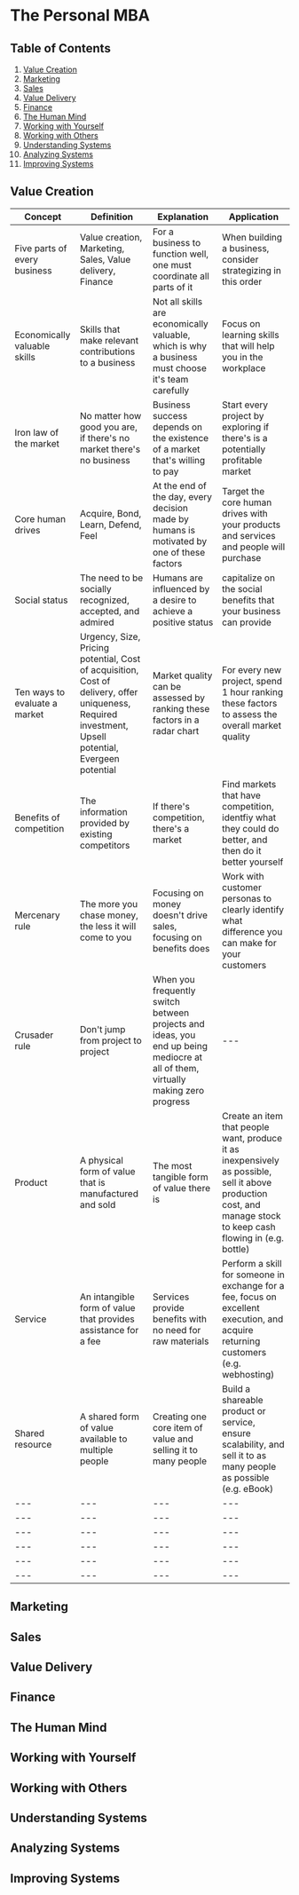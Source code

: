 # The Personal MBA

## Table of Contents

1. [Value Creation](#value-creation)
2. [Marketing](#marketing)
3. [Sales](#sales)
4. [Value Delivery](#value-delivery)
5. [Finance](#finance)
6. [The Human Mind](#the-human-mind)
7. [Working with Yourself](#working-with-yourself)
8. [Working with Others](#working-with-others)
9. [Understanding Systems](#understanding-systems)
10. [Analyzing Systems](#analyzing-systems)
11. [Improving Systems](#improving-systems)

## Value Creation

| Concept | Definition | Explanation | Application |
| --- | --- | --- | --- |
| Five parts of every business | Value creation, Marketing, Sales, Value delivery, Finance | For a business to function well, one must coordinate all parts of it | When building a business, consider strategizing in this order |
| Economically valuable skills | Skills that make relevant contributions to a business | Not all skills are economically valuable, which is why a business must choose it's team carefully | Focus on learning skills that will help you in the workplace |
| Iron law of the market | No matter how good you are, if there's no market there's no business | Business success depends on the existence of a market that's willing to pay | Start every project by exploring if there's is a potentially profitable market |
| Core human drives | Acquire, Bond, Learn, Defend, Feel | At the end of the day, every decision made by humans is motivated by one of these factors | Target the core human drives with your products and services and people will purchase |
| Social status | The need to be socially recognized, accepted, and admired | Humans are influenced by a desire to achieve a positive status | capitalize on the social benefits that your business can provide |
| Ten ways to evaluate a market | Urgency, Size, Pricing potential, Cost of acquisition, Cost of delivery, offer uniqueness, Required investment, Upsell potential, Evergeen potential | Market quality can be assessed by ranking these factors in a radar chart | For every new project, spend 1 hour ranking these factors to assess the overall market quality |
| Benefits of competition | The information provided by existing competitors | If there's competition, there's a market | Find markets that have competition, identfiy what they could do better, and then do it better yourself |
| Mercenary rule | The more you chase money, the less it will come to you | Focusing on money doesn't drive sales, focusing on benefits does | Work with customer personas to clearly identify what difference you can make for your customers |
| Crusader rule | Don't jump from project to project | When you frequently switch between projects and ideas, you end up being mediocre at all of them, virtually making zero progress | --- |
| Product | A physical form of value that is manufactured and sold | The most tangible form of value there is | Create an item that people want, produce it as inexpensively as possible, sell it above production cost, and manage stock to keep cash flowing in (e.g. bottle) |
| Service | An intangible form of value that provides assistance for a fee | Services provide benefits with no need for raw materials | Perform a skill for someone in exchange for a fee, focus on excellent execution, and acquire returning customers (e.g. webhosting) |
| Shared resource | A shared form of value available to multiple people | Creating one core item of value and selling it to many people | Build a shareable product or service, ensure scalability, and sell it to as many people as possible (e.g. eBook) |
| --- | --- | --- | --- |
| --- | --- | --- | --- |
| --- | --- | --- | --- |
| --- | --- | --- | --- |
| --- | --- | --- | --- |
| --- | --- | --- | --- |


## Marketing

## Sales

## Value Delivery

## Finance

## The Human Mind

## Working with Yourself

## Working with Others

## Understanding Systems

## Analyzing Systems

## Improving Systems